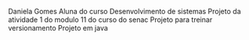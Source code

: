 Daniela Gomes
Aluna do curso Desenvolvimento de sistemas
Projeto da atividade 1 do modulo 11 do curso do senac
Projeto para treinar versionamento 
Projeto em java
